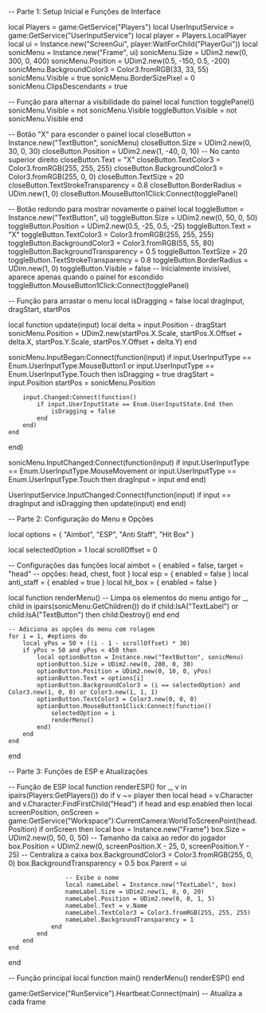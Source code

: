 -- Parte 1: Setup Inicial e Funções de Interface

local Players = game:GetService("Players")
local UserInputService = game:GetService("UserInputService")
local player = Players.LocalPlayer
local ui = Instance.new("ScreenGui", player:WaitForChild("PlayerGui"))
local sonicMenu = Instance.new("Frame", ui)
sonicMenu.Size = UDim2.new(0, 300, 0, 400)
sonicMenu.Position = UDim2.new(0.5, -150, 0.5, -200)
sonicMenu.BackgroundColor3 = Color3.fromRGB(33, 33, 55)
sonicMenu.Visible = true
sonicMenu.BorderSizePixel = 0
sonicMenu.ClipsDescendants = true

-- Função para alternar a visibilidade do painel
local function togglePanel()
    sonicMenu.Visible = not sonicMenu.Visible
    toggleButton.Visible = not sonicMenu.Visible
end

-- Botão "X" para esconder o painel
local closeButton = Instance.new("TextButton", sonicMenu)
closeButton.Size = UDim2.new(0, 30, 0, 30)
closeButton.Position = UDim2.new(1, -40, 0, 10) -- No canto superior direito
closeButton.Text = "X"
closeButton.TextColor3 = Color3.fromRGB(255, 255, 255)
closeButton.BackgroundColor3 = Color3.fromRGB(255, 0, 0)
closeButton.TextSize = 20
closeButton.TextStrokeTransparency = 0.8
closeButton.BorderRadius = UDim.new(1, 0)
closeButton.MouseButton1Click:Connect(togglePanel)

-- Botão redondo para mostrar novamente o painel
local toggleButton = Instance.new("TextButton", ui)
toggleButton.Size = UDim2.new(0, 50, 0, 50)
toggleButton.Position = UDim2.new(0.5, -25, 0.5, -25)
toggleButton.Text = "X"
toggleButton.TextColor3 = Color3.fromRGB(255, 255, 255)
toggleButton.BackgroundColor3 = Color3.fromRGB(55, 55, 80)
toggleButton.BackgroundTransparency = 0.5
toggleButton.TextSize = 20
toggleButton.TextStrokeTransparency = 0.8
toggleButton.BorderRadius = UDim.new(1, 0)
toggleButton.Visible = false  -- Inicialmente invisível, aparece apenas quando o painel for escondido
toggleButton.MouseButton1Click:Connect(togglePanel)

-- Função para arrastar o menu
local isDragging = false
local dragInput, dragStart, startPos

local function update(input)
    local delta = input.Position - dragStart
    sonicMenu.Position = UDim2.new(startPos.X.Scale, startPos.X.Offset + delta.X, startPos.Y.Scale, startPos.Y.Offset + delta.Y)
end

sonicMenu.InputBegan:Connect(function(input)
    if input.UserInputType == Enum.UserInputType.MouseButton1 or input.UserInputType == Enum.UserInputType.Touch then
        isDragging = true
        dragStart = input.Position
        startPos = sonicMenu.Position

        input.Changed:Connect(function()
            if input.UserInputState == Enum.UserInputState.End then
                isDragging = false
            end
        end)
    end
end)

sonicMenu.InputChanged:Connect(function(input)
    if input.UserInputType == Enum.UserInputType.MouseMovement or input.UserInputType == Enum.UserInputType.Touch then
        dragInput = input
    end
end)

UserInputService.InputChanged:Connect(function(input)
    if input == dragInput and isDragging then
        update(input)
    end
end)

-- Parte 2: Configuração do Menu e Opções

local options = {
    "Aimbot",
    "ESP",
    "Anti Staff",
    "Hit Box"
}

local selectedOption = 1
local scrollOffset = 0

-- Configurações das funções
local aimbot = {
    enabled = false,
    target = "head" -- opções: head, chest, foot
}
local esp = {
    enabled = false
}
local anti_staff = {
    enabled = true
}
local hit_box = {
    enabled = false
}

local function renderMenu()
    -- Limpa os elementos do menu antigo
    for _, child in ipairs(sonicMenu:GetChildren()) do
        if child:IsA("TextLabel") or child:IsA("TextButton") then
            child:Destroy()
        end
    end

    -- Adiciona as opções do menu com rolagem
    for i = 1, #options do
        local yPos = 50 + ((i - 1 - scrollOffset) * 30)
        if yPos > 50 and yPos < 450 then
            local optionButton = Instance.new("TextButton", sonicMenu)
            optionButton.Size = UDim2.new(0, 280, 0, 30)
            optionButton.Position = UDim2.new(0, 10, 0, yPos)
            optionButton.Text = options[i]
            optionButton.BackgroundColor3 = (i == selectedOption) and Color3.new(1, 0, 0) or Color3.new(1, 1, 1)
            optionButton.TextColor3 = Color3.new(0, 0, 0)
            optionButton.MouseButton1Click:Connect(function()
                selectedOption = i
                renderMenu()
            end)
        end
    end
end

-- Parte 3: Funções de ESP e Atualizações

-- Função de ESP
local function renderESP()
    for _, v in ipairs(Players:GetPlayers()) do
        if v ~= player then
            local head = v.Character and v.Character:FindFirstChild("Head")
            if head and esp.enabled then
                local screenPosition, onScreen = game:GetService("Workspace"):CurrentCamera:WorldToScreenPoint(head.Position)
                if onScreen then
                    local box = Instance.new("Frame")
                    box.Size = UDim2.new(0, 50, 0, 50)  -- Tamanho da caixa ao redor do jogador
                    box.Position = UDim2.new(0, screenPosition.X - 25, 0, screenPosition.Y - 25)  -- Centraliza a caixa
                    box.BackgroundColor3 = Color3.fromRGB(255, 0, 0)
                    box.BackgroundTransparency = 0.5
                    box.Parent = ui

                    -- Exibe o nome
                    local nameLabel = Instance.new("TextLabel", box)
                    nameLabel.Size = UDim2.new(1, 0, 0, 20)
                    nameLabel.Position = UDim2.new(0, 0, 1, 5)
                    nameLabel.Text = v.Name
                    nameLabel.TextColor3 = Color3.fromRGB(255, 255, 255)
                    nameLabel.BackgroundTransparency = 1
                end
            end
        end
    end
end

-- Função principal
local function main()
    renderMenu()
    renderESP()
end

game:GetService("RunService").Heartbeat:Connect(main) -- Atualiza a cada frame

